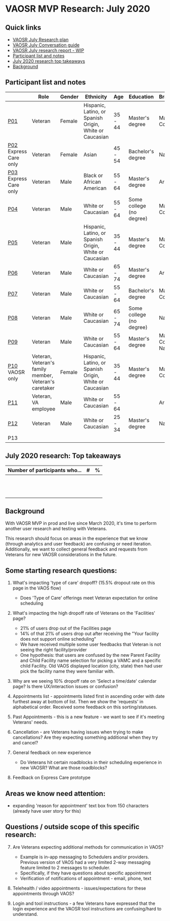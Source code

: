 # VAOSR MVP Research: July 2020

## Quick links

- [VAOSR July Research plan](../july-2020-user-research/vaosr-june-research-plan.md)
- [VAOSR July Conversation guide](../july-2020-user-research/vaosr-july-conversation-guide.md)
- [VAOSR July research report - WIP]()
- [Participant list and notes](#participant-list-and-notes)
- [July 2020 research top takeaways](#july-2020-research-top-takeaways)
- [Background](#background)

## Participant list and notes

|                                                              | Role                                                  | Gender | Ethnicity                                               | Age      | Education                | Branch             | Location |
| ------------------------------------------------------------ | ----------------------------------------------------- | ------ | ------------------------------------------------------- | -------- | ------------------------ | ------------------ | -------- |
| [P01](../july-2020-user-research/session-notes/20200709-VAOSR-p01-notes.md) | Veteran                                               | Female | Hispanic, Latino, or Spanish Origin, White or Caucasian | 35 - 44  | Master's degree          | Marine Corps       | WV       |
| [P02](../july-2020-user-research/session-notes/20200709-VAOSR-EC-p02-notes.md)<br />Express Care only | Veteran                                               | Female | Asian                                                   | 45 - 54  | Bachelor's degree        | Navy               | CA       |
| [P03](../july-2020-user-research/session-notes/20200710-VAOSR-EC-p03-notes.md)<br />Express Care only | Veteran                                               | Male   | Black or African American                               | 55 -  64 | Master's degree          | Army               | MD       |
| [P04](../july-2020-user-research/session-notes/20200713-VAOSR-p04-notes.md) | Veteran                                               | Male   | White or Caucasian                                      | 55 - 64  | Some college (no degree) | Marine Corps       | CA       |
| [P05](../july-2020-user-research/session-notes/20200713-VAOSR-p05-notes.md) | Veteran                                               | Male   | Hispanic, Latino, or Spanish Origin, White or Caucasian | 35 - 44  | Master's degree          | Marine Corps       | MD       |
| [P06](../july-2020-user-research/session-notes/20200715-VAOSR-p06-notes.md) | Veteran                                               | Male   | White or Caucasian                                      | 65 - 74  | Master's degree          | Army               | RI       |
| [P07](../july-2020-user-research/session-notes/20200715-VAOSR-p07-notes.md) | Veteran                                               | Male   | White or Caucasian                                      | 55 - 64  | Bachelor's degree        | Marine Corps       | AR       |
| [P08](../july-2020-user-research/session-notes/20200715-VAOSR-p08-notes.md) | Veteran                                               | Male   | White or Caucasian                                      | 65 - 74  | Some college (no degree) | Navy               | NY       |
| [P09](../july-2020-user-research/session-notes/20200716-VAOSR-p09-notes.md) | Veteran                                               | Male   | White or Caucasian                                      | 55 - 64  | Master's degree          | Marine Corps, Navy | VA       |
| [P10](../july-2020-user-research/session-notes/20200716-VAOSR-p10-notes.md)<br />VAOSR only | Veteran, Veteran's family member, Veteran's caretaker | Female | Hispanic, Latino, or Spanish Origin, White or Caucasian | 35 - 44  | Master's degree          | Marine Corps       | WV       |
| [P11](../july-2020-user-research/session-notes/20200716-VAOSR-p11-notes.md) | Veteran, VA employee                                  | Male   | White or Caucasian                                      | 55 - 64  |                          | Army               | MD       |
| [P12](../july-2020-user-research/session-notes/20200717-VAOSR-p12-notes.md) | Veteran                                               | Male   | White or Caucasian                                      | 25 - 34  | Master's degree          | Navy               | VA       |
| P13                                                          |                                                       |        |                                                         |          |                          |                    |          |


## 


## July 2020 research: Top takeaways

| Number of participants who... | #    | %    |
| ----------------------------- | ---- | ---- |
|                               |      |      |
|                               |      |      |
|                               |      |      |
|                               |      |      |
|                               |      |      |
|                               |      |      |
|                               |      |      |
|                               |      |      |
|                               |      |      |
|                               |      |      |
|                               |      |      |
|                               |      |      |



## Background

With VAOSR MVP in prod and live since March 2020, it's time to perform another user research and testing with Veterans.

This research should focus on areas in the experience that we know (through analytics and user feedback) are confusing or need iteration. Additionally, we want to collect general feedback and requests from Veterans for new VAOSR considerations in the future. 

## Some starting research questions:

1. What's impacting 'type of care' dropoff? (15.5% dropout rate on this page in the VAOS flow)
   - Does 'Type of Care' offerings meet Veteran expectation for online scheduling
2. What's impacting the high dropoff rate of Veterans on the 'Facilities' page?
   - 21% of users drop out of the Facilities page
   - 14% of that 21% of users drop out after receiving the "Your facility does not support online scheduling"
   - We have received multiple some user feedbacks that Veteran is not seeing the right facility/provider
   - One hypothesis: that users are confused by the new Parent Facility and Child Facility name selection for picking a VAMC and a specific child Facility. Old VAOS displayed location (city, state) then had user pick the facility name they were familiar with. 
3. Why are we seeing 10% dropoff rate on 'Select a time/date' calendar page? Is there UX/interaction issues or confusion? 
4. Appointments list - appointments listed first in ascending order with date furthest away at bottom of list. Then we show the 'requests' in alphabetical order. Received some feedback on this sorting/statuses. 
5. Past Appointments - this is a new feature - we want to see if it's meeting Veterans' needs. 
6. Cancellation - are Veterans having issues when trying to make cancellations? Are they expecting something additional when they try and cancel?

7. General feedback on new experience 
   - Do Veterans hit certain roadblocks in their scheduling experience in new VAOSR? What are those roadblocks?
8. Feedback on Express Care prototype

## Areas we know need attention:

- expanding 'reason for appointment' text box from 150 characters (already have user story for this)

## Questions / outside scope of this specific research:

7. Are Veterans expecting additional methods for communication in VAOS?
   - Example is in-app messaging to Schedulers and/or providers. Previous version of VAOS had a very limited 2-way messaging feature limited to 2 messages to scheduler. 
   - Specifically, if they have questions about specific appointment
   - Verification of notifications of appointment - email, phone, text 
8. Telehealth / video appointments - issues/expectations for these appointments through VAOS?

9. Login and tool instructions - a few Veterans have expressed that the login experience and the VAOSR tool instructions are confusing/hard to understand. 
